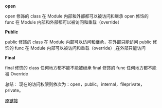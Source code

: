 
**open**

open 修饰的 class 在 Module 内部和外部都可以被访问和继承
open 修饰的 func 在 Module 内部和外部都可以被访问和重载（override）

**Public**

public 修饰的 class 在 Module 内部可以访问和继承，在外部只能访问
public 修饰的 func 在 Module 内部可以被访问和重载（override）,在外部只能访问

**Final**

final 修饰的 class 任何地方都不能不能被继承
final 修饰的 func 任何地方都不能被 Override

总结：
现在的访问权限则依次为：open，public，internal，fileprivate，private。

[原链接](https://www.jianshu.com/p/a5c2b91b23e7)

